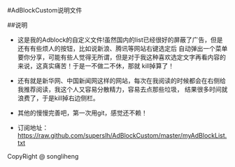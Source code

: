 #AdBlockCustom说明文件


##说明

+ 这是我的Adblock的自定义文件!虽然国内的list已经很好的屏蔽了广告，但是还有有些烦人的按钮，比如说新浪、腾讯等网站右键选定后
自动弹出一个菜单要你分享，可能有些人觉得无所谓，但是对于我这种喜欢选定文字再看内容的来说，这真实痛苦！于是一不做二不休，那就
kill掉算了！

+ 还有就是新华网、中国新闻网这样的网站，每次在我阅读的时候都会在右侧给我推荐阅读，我这个人又容易分散精力，容易去点那些垃圾，
结果很多时间就浪费了，于是kill掉右边侧栏。

+ 其他的慢慢完善吧，第一次用git，感觉还不赖！
+ 订阅地址：https://raw.github.com/superslh/AdBlockCustom/master/myAdBlockList.txt



CopyRight @ songliheng

